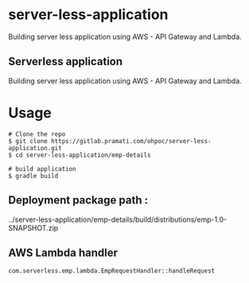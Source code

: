 # server-less-application
Building server less application using AWS - API Gateway and Lambda.

## Serverless application

Building server less application using AWS - API Gateway and Lambda.

# Usage

```
# Clone the repo
$ git clone https://gitlab.pramati.com/ohpoc/server-less-application.git
$ cd server-less-application/emp-details

# build application
$ gradle build

```

## Deployment package path : 

../server-less-application/emp-details/build/distributions/emp-1.0-SNAPSHOT.zip


## AWS Lambda handler

`com.serverless.emp.lambda.EmpRequestHandler::handleRequest`

